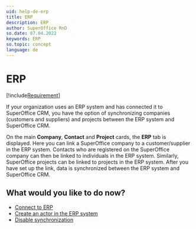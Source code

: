 ```yaml
---
uid: help-de-erp
title: ERP
description: ERP
author: SuperOffice RnD
so.date: 07.04.2022
keywords: ERP
so.topic: concept
language: de
---
```


# ERP

[!include[Requirement](includes/req-integration-server.md)]

If your organization uses an ERP system and has connected it to SuperOffice CRM, you have the option of synchronizing companies (customers and suppliers) and projects between the ERP system and SuperOffice CRM.

On the main **Company**, **Contact** and **Project** cards, the **ERP** tab is displayed. Here you can link a SuperOffice company to a customer/supplier in the ERP system. Contacts who are registered on the SuperOffice company can then be linked to individuals in the ERP system. Similarly, SuperOffice projects can be linked to projects in the ERP system. After you have set up the link, data is synchronized between the ERP system and SuperOffice CRM.

## What would you like to do now?

* [Connect to ERP][1]
* [Create an actor in the ERP system][2]
* [Disable synchronization][3]

<!-- Referenced links -->
[1]: erp-connect.md
[2]: erp-create-new-actor.md
[3]: erp-sync-disconnect.md

<!-- Referenced images -->

